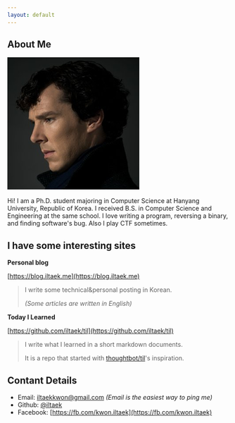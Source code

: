 ```yaml
---
layout: default
---
```


## About Me

<img class="profile-picture" src="sherlock.jpg">

Hi! I am a Ph.D. student majoring in Computer Science at Hanyang University, Republic of Korea. I received B.S. in Computer Science and Engineering at the same school. I love writing a program, reversing a binary, and finding software's bug. Also I play CTF sometimes.

## I have some interesting sites

**Personal blog**

[https://blog.iltaek.me](https://blog.iltaek.me)
> I write some technical&personal posting in Korean.
>
> *(Some articles are written in English)*

**Today I Learned**

[https://github.com/iltaek/til](https://github.com/iltaek/til)
> I write what I learned in a short markdown documents.
>
> It is a repo that started with [thoughtbot/til](https://github.com/thoughtbot/til)'s inspiration.

## Contant Details

-	Email: [iltaekkwon@gmail.com](mailto:filtaekkwon@gmail.com) *(Email is the easiest way to ping me)*
-	Github: [@iltaek](https://github.com/iltaek)
-	Facebook: [https://fb.com/kwon.iltaek](https://fb.com/kwon.iltaek)
